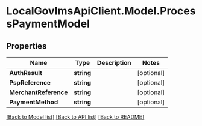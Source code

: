 # LocalGovImsApiClient.Model.ProcessPaymentModel

## Properties

Name | Type | Description | Notes
------------ | ------------- | ------------- | -------------
**AuthResult** | **string** |  | [optional] 
**PspReference** | **string** |  | [optional] 
**MerchantReference** | **string** |  | [optional] 
**PaymentMethod** | **string** |  | [optional] 

[[Back to Model list]](../README.md#documentation-for-models) [[Back to API list]](../README.md#documentation-for-api-endpoints) [[Back to README]](../README.md)

